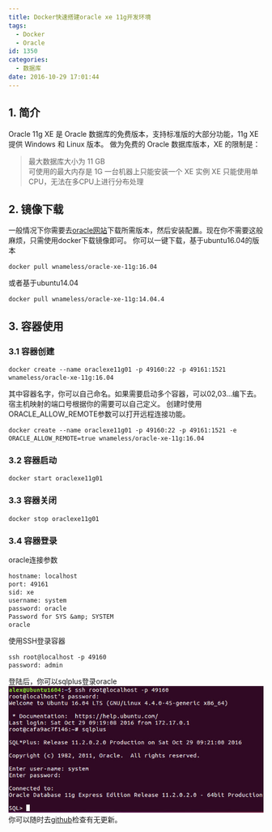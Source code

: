 ```yaml
---
title: Docker快速搭建oracle xe 11g开发环境
tags:
  - Docker
  - Oracle
id: 1350
categories:
  - 数据库
date: 2016-10-29 17:01:44
---
```

## 1. 简介
Oracle 11g XE 是 Oracle 数据库的免费版本，支持标准版的大部分功能，11g XE 提供 Windows 和 Linux 版本。
做为免费的 Oracle 数据库版本，XE 的限制是：

>最大数据库大小为 11 GB  
可使用的最大内存是 1G
一台机器上只能安装一个 XE 实例
XE 只能使用单 CPU，无法在多CPU上进行分布处理

## 2. 镜像下载
一般情况下你需要去[oracle网站](http://www.oracle.com/technetwork/database/database-technologies/express-edition/downloads/index.html)下载所需版本，然后安装配置。现在你不需要这般麻烦，只需使用docker下载镜像即可。
你可以一键下载，基于ubuntu16.04的版本
    
    docker pull wnameless/oracle-xe-11g:16.04
或者基于ubuntu14.04
    
    docker pull wnameless/oracle-xe-11g:14.04.4
## 3. 容器使用
### 3.1 容器创建
    
    docker create --name oraclexe11g01 -p 49160:22 -p 49161:1521 wnameless/oracle-xe-11g:16.04

其中容器名字，你可以自己命名。如果需要启动多个容器，可以02,03...编下去。宿主机映射的端口号根据你的需要可以自己定义。
    创建时使用ORACLE_ALLOW_REMOTE参数可以打开远程连接功能。
    
    docker create --name oraclexe11g01 -p 49160:22 -p 49161:1521 -e ORACLE_ALLOW_REMOTE=true wnameless/oracle-xe-11g:16.04
### 3.2 容器启动

    docker start oraclexe11g01
### 3.3 容器关闭
    
    docker stop oraclexe11g01
### 3.4 容器登录

oracle连接参数
    
    hostname: localhost
    port: 49161
    sid: xe
    username: system
    password: oracle
    Password for SYS &amp; SYSTEM
    oracle
使用SSH登录容器
    
    ssh root@localhost -p 49160
    password: admin

登陆后，你可以sqlplus登录oracle
![2016-10-29_17-21-21](/uploads/2016/10/2016-10-29_17-21-21.jpg)
你可以随时去[github](https://github.com/wnameless/docker-oracle-xe-11g)检查有无更新。